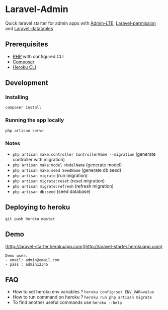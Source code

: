 # Laravel-Admin
Quick laravel starter for admin apps with [Admin-LTE](https://github.com/almasaeed2010/AdminLTE), [Laravel-permission](https://github.com/spatie/laravel-permission) and [Laravel-datatables](https://github.com/yajra/laravel-datatables)

## Prerequisites
- [PHP](http://www.php.net) with configured CLI
- [Composer](https://getcomposer.org/download)
- [Heroku CLI](https://devcenter.heroku.com/articles/heroku-cli)

## Development

### Installing
```
composer install
```

### Running the app locally
```
php artisan serve
```

### Notes
- `php artisan make:controller ControllerName --migration` (generate controller with migration)
- `php artisan make:model ModelName` (generate model)
- `php artisan make:seed SeedName` (generate db seed)
- `php artisan migrate` (run migration)
- `php artisan migrate:reset` (reset migration)
- `php artisan migrate:refresh` (refresh migration)
- `php artisan db:seed` (seed database)

## Deploying to heroku
```
git push heroku master
```

## Demo 
[http://laravel-starter.herokuapp.com](http://laravel-starter.herokuapp.com)
```
Demo user: 
- email: admin@email.com
- pass : admin12345
```

## FAQ
- How to set heroku env variables ? `heroku config:set ENV_VAR=value`
- How to run command on heroku ? `heroku run php artisan migrate`
- To find another useful commands use `heroku --help`
